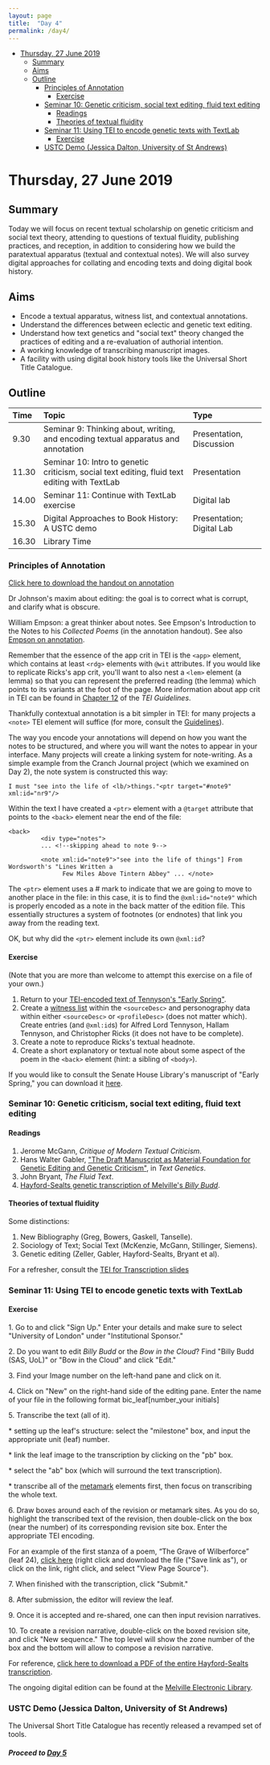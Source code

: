 ```yaml
---
layout: page
title:  "Day 4"
permalink: /day4/
---
```


<!-- @import "[TOC]" {cmd="toc" depthFrom=1 depthTo=4 orderedList=false} -->
<!-- code_chunk_output -->

* [Thursday, 27 June 2019](#thursday-27-june-2019)
	* [Summary](#summary)
	* [Aims](#aims)
	* [Outline](#outline)
		* [Principles of Annotation](#principles-of-annotation)
			* [Exercise](#exercise)
		* [Seminar 10: Genetic criticism, social text editing, fluid text editing](#seminar-10-genetic-criticism-social-text-editing-fluid-text-editing)
			* [Readings](#readings)
			* [Theories of textual fluidity](#theories-of-textual-fluidity)
		* [Seminar 11: Using TEI to encode genetic texts with TextLab](#seminar-11-using-tei-to-encode-genetic-texts-with-textlab)
			* [Exercise](#exercise-1)
		* [USTC Demo (Jessica Dalton, University of St Andrews)](#ustc-demo-jessica-dalton-university-of-st-andrews)

<!-- /code_chunk_output -->

# Thursday, 27 June 2019

## Summary

Today we will focus on recent textual scholarship on genetic criticism and social text theory, attending to questions of textual fluidity, publishing practices, and reception, in addition to considering how we build the paratextual apparatus (textual and contextual notes). We will also survey digital approaches for collating and encoding texts and doing digital book history.

## Aims

- Encode a textual apparatus, witness list, and contextual annotations.
- Understand the differences between eclectic and genetic text editing.
- Understand how text genetics and "social text" theory changed the practices of editing and a re-evaluation of authorial intention.
- A working knowledge of transcribing manuscript images.
- A facility with using digital book history tools like the Universal Short Title Catalogue.

## Outline

Time | Topic | Type |
:----|:------|:-----|
9.30 | Seminar 9: Thinking about, writing, and encoding textual apparatus and annotation | Presentation, Discussion |
11.30 | Seminar 10: Intro to genetic criticism, social text editing, fluid text editing with TextLab | Presentation  |
14.00 | Seminar 11: Continue with TextLab exercise | Digital lab |
15.30 | Digital Approaches to Book History: A USTC demo | Presentation; Digital Lab |
16.30 | Library Time |             |

### Principles of Annotation

[Click here to download the handout on annotation](../readings/on-notes.pdf)

Dr Johnson's maxim about editing: the goal is to correct what is corrupt, and clarify what is obscure.

William Empson: a great thinker about notes. See Empson's Introduction to the Notes to his *Collected Poems* (in the annotation handout). See also [Empson on annotation](../readings/empson-obscurity-and-annotation.pdf).

Remember that the essence of the app crit in TEI is the `<app>` element, which contains at least `<rdg>` elements with `@wit` attributes. If you would like to replicate Ricks's app crit, you'll want to also nest a `<lem>` element (a lemma) so that you can represent the preferred reading (the lemma) which points to its variants at the foot of the page. More information about app crit in TEI can be found in [Chapter 12](http://www.tei-c.org/release/doc/tei-p5-doc/en/html/TC.html) of the *TEI Guidelines*.

Thankfully contextual annotation is a bit simpler in TEI: for many projects a `<note>` TEI element will suffice (for more, consult the [Guidelines](http://www.tei-c.org/release/doc/tei-p5-doc/en/html/ref-note.html)).

The way you encode your annotations will depend on how you want the notes to be structured, and where you will want the notes to appear in your interface. Many projects will create a linking system for note-writing. As a simple example from the Cranch Journal project (which we examined on Day 2), the note system is constructed this way:

```
I must "see into the life of <lb/>things."<ptr target="#note9" xml:id="nr9"/>
```
Within the text I have created a `<ptr>` element with a `@target` attribute that points to the `<back>` element near the end of the file:

```
<back>
         <div type="notes">
         ... <!--skipping ahead to note 9-->

         <note xml:id="note9">"see into the life of things"] From Wordsworth's "Lines Written a
               Few Miles Above Tintern Abbey" ... </note>
```

The `<ptr>` element uses a # mark to indicate that we are going to move to another place in the file: in this case, it is to find the `@xml:id="note9"` which is properly encoded as a note in the back matter of the edition file. This essentially structures a system of footnotes (or endnotes) that link you away from the reading text.

OK, but why did the `<ptr>` element include its own `@xml:id`?

#### Exercise

(Note that you are more than welcome to attempt this exercise on a file of your own.)

1. Return to your [TEI-encoded text of Tennyson's "Early Spring"](../tennyson_early-spring.xml).
2. Create a [witness list](https://www.tei-c.org/release/doc/tei-p5-doc/en/html/ref-listWit.html) within the `<sourceDesc>` and personography data within either `<sourceDesc>` or `<profileDesc>` (does not matter which). Create entries (and `@xml:id`s) for Alfred Lord Tennyson, Hallam Tennyson, and Christopher Ricks (it does not have to be complete).
3. Create a note to reproduce Ricks's textual headnote.
4. Create a short explanatory or textual note about some aspect of the poem in the `<back>` element (hint: a sibling of `<body>`).

If you would like to consult the Senate House Library's manuscript of "Early Spring," you can download it [here](../early-spring-ms.pdf).

### Seminar 10: Genetic criticism, social text editing, fluid text editing

#### Readings

1. Jerome McGann, *Critique of Modern Textual Criticism*.
2. Hans Walter Gabler, ["The Draft Manuscript as Material Foundation for Genetic Editing and Genetic Criticism"](https://www.openbookpublishers.com/htmlreader/978-1-78374-363-6/ch10.html#_idTextAnchor027), in *Text Genetics*.
3. John Bryant, *The Fluid Text*.
4. [Hayford-Sealts genetic transcription of Melville's *Billy Budd*](https://christopherohge.com/hayford-sealts-billy-budd-transcription.pdf).

#### Theories of textual fluidity

Some distinctions:

1. New Bibliography (Greg, Bowers, Gaskell, Tanselle).
2. Sociology of Text; Social Text (McKenzie, McGann, Stillinger, Siemens).
3. Genetic editing (Zeller, Gabler, Hayford-Sealts, Bryant et al).

For a refresher, consult the [TEI for Transcription slides](../TEI-documentary-transcription.pdf)

### Seminar 11: Using TEI to encode genetic texts with TextLab

#### Exercise

<p>1. Go to <https://app.textlab.org/users/sign_in> and click "Sign Up." Enter your details and make sure to select "University of London" under "Institutional Sponsor."</p>

<p>2. Do you want to edit <em>Billy Budd</em> or the <em>Bow in the Cloud</em>? Find "Billy Budd (SAS, UoL)" or "Bow in the Cloud" and click "Edit."</p>

<p>3. Find your Image number on the left-hand pane and click on it.</p>

<p>4. Click on "New" on the right-hand side of the editing pane. Enter the name of your file in the following format bic_leaf[number_your initials]</p>

<p>5. Transcribe the text (all of it).</p>

<p>* setting up the leaf's structure: select the "milestone" box, and input the appropriate unit (leaf) number.</p>

<p>* link the leaf image to the transcription by clicking on the "pb" box.</p>

<p>* select the "ab" box (which will surround the text transcription).</p>

<p>* transcribe all of the <a href="https://www.tei-c.org/release/doc/tei-p5-doc/en/html/ref-metamark.html">metamark</a> elements first, then focus on transcribing the whole text.</p>

<p>6. Draw boxes around each of the revision or metamark sites. As you do so, highlight the transcribed text of the revision, then double-click on the box (near the number) of its corresponding revision site box. Enter the appropriate TEI encoding.</p>

<p>For an example of the first stanza of a poem, “The Grave of Wilberforce” (leaf 24), <a href="https://christopherohge.com/grave-of-wilberforce.xml">click here</a> (right click and download the file ("Save link as"), or click on the link, right click, and select "View Page Source").</p>

<p>7. When finished with the transcription, click "Submit."</p>

<p>8. After submission, the editor will review the leaf.</p>

<p>9. Once it is accepted and re-shared, one can then input revision narratives.</p>

<p>10. To create a revision narrative, double-click on the boxed revision site, and click "New sequence." The top level will show the zone number of the box and the bottom will allow to compose a revision narrative.</p>

For reference, [click here to download a PDF of the entire Hayford-Sealts transcription](https://christopherohge.com/hayford-sealts-billy-budd-transcription.pdf).

The ongoing digital edition can be found at the [Melville Electronic Library](http://mel-juxta-editions.herokuapp.com/documents/701).

### USTC Demo (Jessica Dalton, University of St Andrews)

The Universal Short Title Catalogue has recently released a revamped set of tools.

##### Proceed to [Day 5](day5.md)
